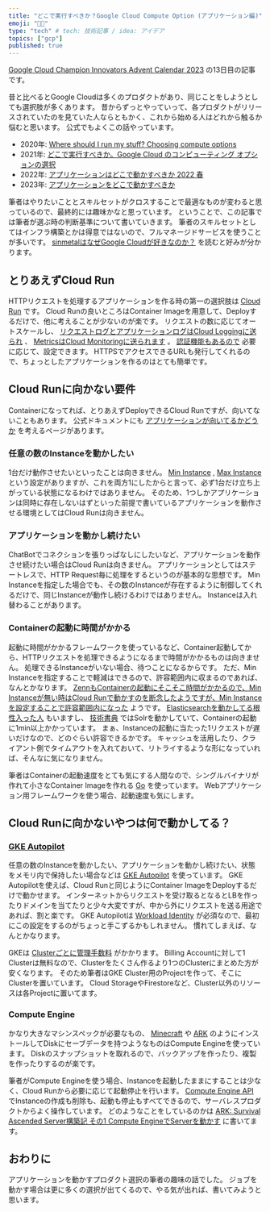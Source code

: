 ```yaml
---
title: "どこで実行すべきか？Google Cloud Compute Option (アプリケーション編)"
emoji: "🐕‍🦺"
type: "tech" # tech: 技術記事 / idea: アイデア
topics: ["gcp"]
published: true
---
```


[Google Cloud Champion Innovators Advent Calendar 2023](https://adventar.org/calendars/9217) の13日目の記事です。

昔と比べるとGoogle Cloudは多くのプロダクトがあり、同じことをしようとしても選択肢が多くあります。
昔からずっとやっていって、各プロダクトがリリースされていたのを見ていた人ならともかく、これから始める人はどれから触るか悩むと思います。
公式でもよくこの話やっています。

* 2020年: [Where should I run my stuff? Choosing compute options](https://www.youtube.com/watch?v=q_5AgiI7KFQ)
* 2021年: [どこで実行すべきか。Google Cloud のコンピューティング オプションの選択](https://cloud.google.com/blog/ja/topics/developers-practitioners/where-should-i-run-my-stuff-choosing-google-cloud-compute-option)
* 2022年: [アプリケーションはどこで動かすべきか 2022 春](https://www.youtube.com/watch?v=BxCIi21irMA)
* 2023年: [アプリケーションをどこで動かすべきか](https://cloudonair.withgoogle.com/events/next-tokyo/watch?talk=d1-app-03)

筆者はやりたいこととスキルセットがクロスすることで最適なものが変わると思っているので、最終的には趣味かなと思っています。
ということで、この記事では筆者が選ぶ時の判断基準について書いていきます。
筆者のスキルセットとしてはインフラ構築とかは得意ではないので、フルマネージドサービスを使うことが多いです。
[sinmetalはなぜGoogle Cloudが好きなのか？](https://zenn.dev/google_cloud_jp/articles/google-cloud-love) を読むと好みが分かります。

## とりあえずCloud Run

HTTPリクエストを処理するアプリケーションを作る時の第一の選択肢は [Cloud Run](https://cloud.google.com/run/docs/overview/what-is-cloud-run) です。
Cloud Runの良いところはContainer Imageを用意して、Deployするだけで、他に考えることが少ないのが楽です。
リクエストの数に応じてオートスケールし、 [リクエストログとアプリケーションログはCloud Loggingに送られ](https://cloud.google.com/run/docs/logging) 、 [MetricsはCloud Monitoringに送られます](https://cloud.google.com/run/docs/monitoring) 。
[認証機能もあるので](https://cloud.google.com/run/docs/authenticating/overview) 必要に応じて、設定できます。
HTTPSでアクセスできるURLも発行してくれるので、ちょっとしたアプリケーションを作るのはとても簡単です。

## Cloud Runに向かない要件

Containerになってれば、とりあえずDeployできるCloud Runですが、向いてないこともあります。
公式ドキュメントにも [アプリケーションが向いてるかどうか](https://cloud.google.com/run/docs/fit-for-run) を考えるページがあります。

### 任意の数のInstanceを動かしたい

1台だけ動作させたいといったことは向きません。
[Min Instance](https://cloud.google.com/run/docs/configuring/min-instances) , [Max Instance](https://cloud.google.com/run/docs/configuring/max-instances) という設定がありますが、これを両方1にしたからと言って、必ず1台だけ立ち上がっている状態になるわけではありません。
そのため、1つしかアプリケーションは同時に存在しないはずといった前提で書いているアプリケーションを動作させる環境としてはCloud Runは向きません。

### アプリケーションを動かし続けたい

ChatBotでコネクションを張りっぱなしにしたいなど、アプリケーションを動作させ続けたい場合はCloud Runは向きません。
アプリケーションとしてはステートレスで、HTTP Request毎に処理をするというのが基本的な思想です。
Min Instanceを指定した場合でも、その数のInstanceが存在するように制御してくれるだけで、同じInstanceが動作し続けるわけではありません。
Instanceは入れ替わることがあります。

### Containerの起動に時間がかかる

起動に時間がかかるフレームワークを使っているなど、Container起動してから、HTTPリクエストを処理できるようになるまで時間がかかるものは向きません。
処理できるInstanceがいない場合、待つことになるからです。
ただ、Min Instanceを指定することで軽減はできるので、許容範囲内に収まるのであれば、なんとかなります。
[ZennもContainerの起動にそこそこ時間がかかるので、Min Instanceが無い時はCloud Runで動かすのを断念したようですが、Min Instanceを設定することで許容範囲内になった](https://zenn.dev/team_zenn/articles/migrate-appengine-to-cloudrun) ようです。
[Elasticsearchを動かしてる根性入った人](https://zenn.dev/tellernovel_inc/articles/3b38a1a17128c6) もいますし、 [技術書典](https://techbookfest.org/) ではSolrを動かしていて、Containerの起動に1min以上かかっています。
まぁ、Instanceの起動に当たった1リクエストが遅いだけなので、どのぐらい許容できるかです。
キャッシュを活用したり、クライアント側でタイムアウトを入れておいて、リトライするような形になっていれば、そんなに気になりません。

筆者はContainerの起動速度をとても気にする人間なので、シングルバイナリが作れて小さなContainer Imageを作れる [Go](https://go.dev/) を使っています。
Webアプリケーション用フレームワークを使う場合、起動速度も気にします。

## Cloud Runに向かないやつは何で動かしてる？

### [GKE Autopilot](https://cloud.google.com/kubernetes-engine/docs/concepts/autopilot-overview)

任意の数のInstanceを動かしたい、アプリケーションを動かし続けたい、状態をメモリ内で保持したい場合などは [GKE Autopilot](https://cloud.google.com/kubernetes-engine/docs/concepts/autopilot-overview) を使っています。
GKE Autopilotを使えば、Cloud Runと同じようにContainer ImageをDeployするだけで動かせます。
インターネットからリクエストを受け取るとなるとLBを作ったりドメインを当てたりと少々大変ですが、中から外にリクエストを送る用途であれば、割と楽です。
GKE Autopilotは [Workload Identity](https://cloud.google.com/kubernetes-engine/docs/concepts/workload-identity) が必須なので、最初にこの設定をするのがちょっと手こずるかもしれません。
慣れてしまえば、なんとかなります。

GKEは [Clusterごとに管理手数料](https://cloud.google.com/kubernetes-engine/pricing?hl=ja#cluster_management_fee_and_free_tier) がかかります。
Billing Accountに対して1 Clusterは無料なので、Clusterをたくさん作るより1つのClusterにまとめた方が安くなります。
そのため筆者はGKE Cluster用のProjectを作って、そこにClusterを置いています。
Cloud StorageやFirestoreなど、Cluster以外のリソースは各Projectに置いてます。

### Compute Engine

かなり大きなマシンスペックが必要なもの、 [Minecraft](https://www.minecraft.net/ja-jp) や [ARK](https://store.steampowered.com/app/2399830/ARK_Survival_Ascended/) のようにインストールしてDiskにセーブデータを持つようなものはCompute Engineを使っています。
Diskのスナップショットを取れるので、バックアップを作ったり、複製を作ったりするのが楽です。

筆者がCompute Engineを使う場合、Instanceを起動したままにすることは少なく、Cloud Runから必要に応じて起動停止を行います。
[Compute Engine API](https://cloud.google.com/compute/docs/reference/rest/v1) でInstanceの作成も削除も、起動も停止もすべてできるので、サーバレスプロダクトからよく操作しています。
どのようなことをしているのかは [ARK: Survival Ascended Server構築記 その1 Compute EngineでServerを動かす](https://zenn.dev/sinmetal/articles/ark-server-operation1-compute-engine) に書いてます。

## おわりに

アプリケーションを動かすプロダクト選択の筆者の趣味の話でした。
ジョブを動かす場合は更に多くの選択が出てくるので、やる気が出れば、書いてみようと思います。
